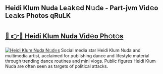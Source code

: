 ## Heidi Klum Nuda Le𝚊k𝚎d N𝚞𝚍e - Part-jvm Vid𝚎o Le𝚊ks Photos qRuLK

# <h2><a href="http://fbbkvq.evod.top/?m=Heidi+Klum+Nuda">🔗 👉🔴 Heidi Klum Nuda Vid𝚎o Ph𝚘t𝚘s</a></h2>

[![Heidi Klum Nuda N𝚞d𝚎s](https://i.imgur.com/8V9OHl7.gif)](http://fbbkvq.evod.top/?m=Heidi+Klum+Nuda)
Social media star Heidi Klum Nuda and multimedia artist, acclaimed for publishing dance and lifestyle material through trending dance routines and mini vlogs. Public figures Heidi Klum Nuda are often seen as targets of political attacks. 
